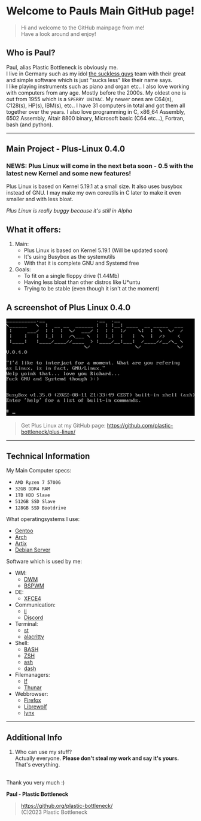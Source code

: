 # Welcome to Pauls Main GitHub page!  
>Hi and welcome to the GitHub mainpage from me!  
>Have a look around and enjoy!
&nbsp;  

## Who is Paul?
Paul, alias Plastic Bottleneck is obviously me.  
I live in Germany such as my idol [the suckless guys](https://suckless.org/) team with their great and simple software which is just "sucks less" like their name says.  
I like playing instruments such as piano and organ etc.. I also love working with computers from any age. Mostly before the 2000s. My oldest one is out from 1955 which is a ```SPERRY UNIVAC```. My newer ones are C64(s), C128(s), HP(s), IBM(s), etc.. I have 31 computers in total and got them all together over the years. I also love programming in C, x86_64 Assembly, 6502 Assembly, Altair 8800 binary, Microsoft basic (C64 etc...), Fortran, bash (and python).

---

## Main Project - Plus-Linux 0.4.0

### **NEWS: Plus Linux will come in the next beta soon - 0.5 with the latest new Kernel and some new features!**

Plus Linux is based on Kernel 5.19.1 at a small size. 
It also uses busybox instead of GNU. I may make my own coreutils in C later to make it even smaller and with less bloat. 

*Plus Linux is really buggy because it's still in Alpha*

## What it offers:
1. Main:
    - Plus Linux is based on Kernel 5.19.1 (Will be updated soon)
    - It's using Busybox as the systemutils
    - With that it is complete GNU and Systemd free
2. Goals:
    - To fit on a single floppy drive (1.44Mb)
    - Having less bloat than other distros like U*untu
    - Trying to be stable (even though it isn't at the moment)

## A screenshot of Plus Linux 0.4.0
![Plus-Linux-Screenshot](https://github.com/plastic-bottleneck/Plus-Linux/blob/main/Images/Plus-Linux-0.4.0.jpg)

> Get Plus Linux at my GitHub page: https://github.com/plastic-bottleneck/plus-linux/
---

## Technical Information
My Main Computer specs:  
- ```AMD Ryzen 7 5700G```
- ```32GB DDR4 RAM```
- ```1TB HDD Slave```
- ```512GB SSD Slave```
- ```128GB SSD Bootdrive```

What operatingsystems I use:
- [Gentoo](https://gentoo.org/)
- [Arch](https://archlinux.org/)
- [Artix](https://artixlinux.org/)
- [Debian Server](https://debian.org/)

Software which is used by me:
- WM:
    - [DWM](https://dwm.suckless.org/)
    - [BSPWM](https://github.com/baskerville/bspwm)  
- DE:
    - [XFCE4](https://xfce.org)
- Communication:  
    - [ii](https://tools.suckless.org/ii/)
    - [Discord](https://discord.com/)  
- Terminal:
    - [st](https://st.suckless.org/)
    - [alacritty](https://alacritty.org/)
- Shell:
    - [BASH](https://www.gnu.org/software/bash/)
    - [ZSH](https://zsh.org/)
    - [ash](https://www.in-ulm.de/~mascheck/various/ash/)
    - [dash](http://gondor.apana.org.au/~herbert/dash/)
- Filemanagers:
    - [lf](https://github.com/gokcehan/lf)
    - [Thunar](https://docs.xfce.org/xfce/thunar/start)
- Webbrowser:
    - [Firefox](https://www.mozilla.org/en-US/firefox/new/)
    - [Librewolf](https://librewolf.net/)
    - [lynx](https://lynx.invisible-island.net/)

---

## Additional Info

1. Who can use my stuff?  
Actually everyone. **Please don't steal my work and say it's yours.** That's everything.  

&nbsp;  
Thank you very much :)
&nbsp;  

__Paul - Plastic Bottleneck__
&nbsp;  
> https://github.org/plastic-bottleneck/  
> (C)2023 Plastic Bottleneck
